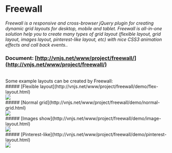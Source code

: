 
# Freewall

_Freewall is a responsive and cross-browser jQuery plugin for creating dynamic grid layouts for desktop, mobile and tablet. Freewall is all-in-one solution help you to create many types of grid layout (flexible layout, grid layout, images layout, pinterest-like layout, etc) with nice CSS3 animation effects and call back events.._
<br>
### Document: [http://vnjs.net/www/project/freewall/](http://vnjs.net/www/project/freewall/)
<br>
Some example layouts can be created by Freewall:
<br>
##### [Flexible layout](http://vnjs.net/www/project/freewall/demo/flex-layout.html)
<br>
<img src='https://raw.github.com/kombai/freewall/master/demo/i/flex.png'>
<br>
##### [Normal grid](http://vnjs.net/www/project/freewall/demo/normal-grid.html)
<br>
<img src='https://raw.github.com/kombai/freewall/master/demo/i/grid.png'>
<br>
##### [Images show](http://vnjs.net/www/project/freewall/demo/image-layout.html)
<br>
<img src='https://raw.github.com/kombai/freewall/master/demo/i/images.png'>
<br>
##### [Pinterest-like](http://vnjs.net/www/project/freewall/demo/pinterest-layout.html)
<br>
<img src='https://raw.github.com/kombai/freewall/master/demo/i/pinterest.png'>

